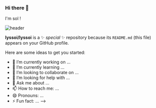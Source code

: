 ### Hi there 👋

I'm sol !

![header](https://capsule-render.vercel.app/api?type=waving&height=200&text=I'm%20Sol&fontAlign=70&fontColor=ffffff)

**lyssoi/lyssoi** is a ✨ _special_ ✨ repository because its `README.md` (this file) appears on your GitHub profile.

Here are some ideas to get you started:

- 🔭 I’m currently working on ...
- 🌱 I’m currently learning ...
- 👯 I’m looking to collaborate on ...
- 🤔 I’m looking for help with ...
- 💬 Ask me about ...
- 📫 How to reach me: ...
- 😄 Pronouns: ...
- ⚡ Fun fact: ...
-->
